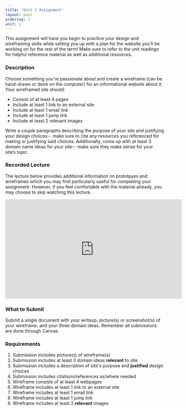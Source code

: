 ```yaml
---
title: 'Unit 1 Assignment'
layout: post
ordering: 1
unit: 1
---
```


This assignment will have you begin to practice your design and wireframing skills while setting you up with a plan for the website you'll be working on for the rest of the term! Make sure to refer to the unit readings for helpful reference material as well as additional resources. 

### Description
Choose something you're passionate about and create a wireframe (can be hand-drawn or done on the computer) for an informational website about it. Your wireframed site should:
- Consist of at least 4 pages 
- Include at least 1 link to an external site
- Include at least 1 email link
- Include at least 1 jump link
- Include at least 2 relevant images

Write a couple paragraphs describing the purpose of your site and justifying your design choices-- make sure to cite any resources you referenced for making or justifying said choices. Additionally, come up with at least 3 domain name ideas for your site-- make sure they make sense for your site’s topic. 

### Recorded Lecture
The lecture below provides additional information on prototpyes and wireframes which you may find particularly useful for completing your assignment. However, if you feel comfortable with the material already, you may choose to skip watching this lecture.
<iframe width="560" height="315" src="https://www.youtube.com/embed/KoKX6tbpZUQ?si=OrxswG4D1okSMzmJ" title="YouTube video player" frameborder="0" allow="accelerometer; autoplay; clipboard-write; encrypted-media; gyroscope; picture-in-picture; web-share" referrerpolicy="strict-origin-when-cross-origin" allowfullscreen></iframe>

### What to Submit
Submit a single document with your writeup, picture(s) or screenshot(s) of your wireframe, and your three domain ideas. Remember all submissions are done through Canvas. 

### Requirements
1. Submission includes picture(s) of wireframe(s)
1. Submission includes at least 3 domain ideas **relevant** to site
1. Submission includes a description of site's purpose and **justified** design choices
1. Submission includes citations/references as/where needed
1. Wireframe consists of at least 4 webpages
1. Wireframe includes at least 1 link to an external site
1. Wireframe includes at least 1 email link
1. Wireframe includes at least 1 jump link
1. Wireframe includes at least 2 **relevant** images
